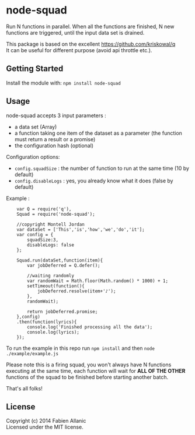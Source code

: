 node-squad
==========

Run N functions in parallel.
When all the functions are finished, N new functions are triggered, until the input data set is drained.

This package is based on the excellent https://github.com/kriskowal/q <br>
It can be useful for different purpose (avoid api throttle etc.).


## Getting Started
Install the module with: `npm install node-squad`

## Usage
node-squad accepts 3 input parameters :

- a data set (Array)
- a function taking one item of the dataset as a parameter (the function must return a result or a promise)
- the configuration hash (optional)

Configuration options:

- `config.squadSize` : the number of function to run at the same time (10 by default)
- `config.disableLogs` : yes, you already know what it does (false by default)

Example :

        var Q = require('q'),
        Squad = require('node-squad');
        
        //copyright Montell Jordan
        var dataSet = ['This','is','how','we','do','it'];
        var config = {
            squadSize:3,
            disableLogs: false
        };
        
        Squad.run(dataSet,function(item){
            var jobDeferred = Q.defer();
        
            //waiting randomly
            var randomWait = Math.floor(Math.random() * 1000) + 1;
            setTimeout(function(){
                jobDeferred.resolve(item+'♪');
            },
            randomWait);
        
            return jobDeferred.promise;
        },config)
        .then(function(lyrics){
            console.log('Finished processing all the data');
            console.log(lyrics);
        });
    
To run the example in this repo run `npm install` and then `node ./example/example.js`

Please note this is a firing squad, you won't always have N functions executing at the same time, each function will wait for **ALL OF THE OTHER** functions of the squad to be finished before starting another batch.

That's all folks!

## License
Copyright (c) 2014 Fabien Allanic  
Licensed under the MIT license.